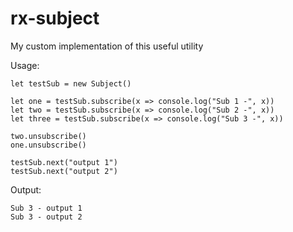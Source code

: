 # rx-subject
My custom implementation of this useful utility

Usage:

```
let testSub = new Subject()

let one = testSub.subscribe(x => console.log("Sub 1 -", x))
let two = testSub.subscribe(x => console.log("Sub 2 -", x))
let three = testSub.subscribe(x => console.log("Sub 3 -", x))

two.unsubscribe()
one.unsubscribe()

testSub.next("output 1") 
testSub.next("output 2")
```

Output:
```
Sub 3 - output 1
Sub 3 - output 2
```
